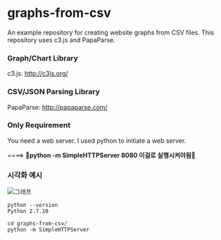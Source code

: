 # graphs-from-csv
An example repository for creating website graphs from CSV files. This repository uses c3.js and PapaParse.

### Graph/Chart Library
c3.js: http://c3js.org/

### CSV/JSON Parsing Library
PapaParse: http://papaparse.com/

### Only Requirement
You need a web server. I used python to initiate a web server.

====> **💛python -m SimpleHTTPServer 8080 이걸로 실행시켜야됨💛**

### 시각화 예시
![그래프](../../../../../c:/Users/lge0325/Documents/%EC%B9%B4%EC%B9%B4%EC%98%A4%ED%86%A1%20%EB%B0%9B%EC%9D%80%20%ED%8C%8C%EC%9D%BC/1.png)

```
python --version
Python 2.7.10
```

```
cd graphs-from-csv/
python -m SimpleHTTPServer
```
